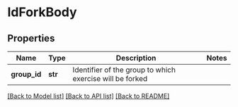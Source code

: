 # IdForkBody

## Properties
Name | Type | Description | Notes
------------ | ------------- | ------------- | -------------
**group_id** | **str** | Identifier of the group to which exercise will be forked | 

[[Back to Model list]](../README.md#documentation-for-models) [[Back to API list]](../README.md#documentation-for-api-endpoints) [[Back to README]](../README.md)

